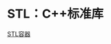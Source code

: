 # STL：C++标准库

[STL容器](STL%EF%BC%9AC++%E6%A0%87%E5%87%86%E5%BA%93%205ba06861e67e4719b229fcc54b67ba21/STL%E5%AE%B9%E5%99%A8%20cd58638d77084caf9650234b3e630132.md)